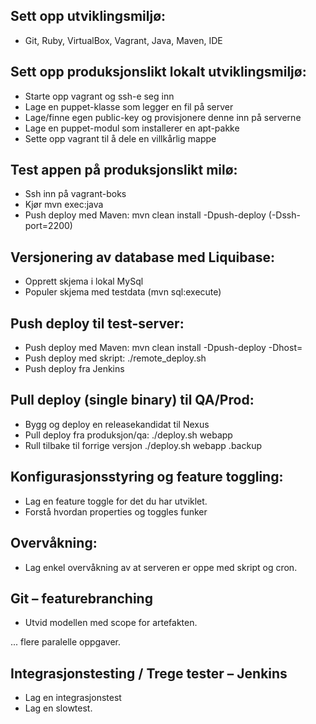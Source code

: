 Sett opp utviklingsmiljø:
-------------------------
- Git, Ruby, VirtualBox, Vagrant, Java, Maven, IDE
 
Sett opp produksjonslikt lokalt utviklingsmiljø:
------------------------------------------------
- Starte opp vagrant og ssh-e seg inn
- Lage en puppet-klasse som legger en fil på server
- Lage/finne egen public-key og provisjonere denne inn på serverne
- Lage en puppet-modul som installerer en apt-pakke
- Sette opp vagrant til å dele en villkårlig mappe 

Test appen på produksjonslikt milø:
------------------------------------
- Ssh inn på vagrant-boks
- Kjør mvn exec:java
- Push deploy med Maven: mvn clean install -Dpush-deploy (-Dssh-port=2200)

Versjonering av database med Liquibase:
------------------------------------
- Opprett skjema i lokal MySql
- Populer skjema med testdata (mvn sql:execute)

Push deploy til test-server:
-------------------------
- Push deploy med Maven: mvn clean install -Dpush-deploy -Dhost=<hostname>
- Push deploy med skript: ./remote_deploy.sh <node>
- Push deploy fra Jenkins

Pull deploy (single binary)  til QA/Prod:
-----------------------------------------
- Bygg og deploy en releasekandidat til Nexus
- Pull deploy fra produksjon/qa: ./deploy.sh webapp <version>
- Rull tilbake til forrige versjon ./deploy.sh webapp <version>.backup

Konfigurasjonsstyring og feature toggling:
------------------------------------------
- Lag en feature toggle for det du har utviklet.
- Forstå hvordan properties og toggles funker

Overvåkning:
------------
- Lag enkel overvåkning av at serveren er oppe med skript og cron.

Git – featurebranching
-----------------------
- Utvid modellen med scope for artefakten.

... flere paralelle oppgaver.

Integrasjonstesting / Trege tester – Jenkins
--------------------------------------------
- Lag en integrasjonstest
- Lag en slowtest.
